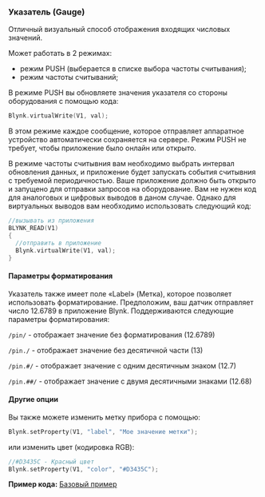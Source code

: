 
### Указатель (Gauge)

Отличный визуальный способ отображения входящих числовых значений.

Может работать в 2 режимах:

- режим PUSH (выберается в списке выбора частоты считывания);
- режим частоты считываний;

В режиме PUSH вы обновляете значения указателя со стороны оборудования с помощью кода:
 
```cpp
Blynk.virtualWrite(V1, val); 
```

В этом режиме каждое сообщение, которое отправляет аппаратное устройство автоматически сохраняется на сервере. Режим PUSH не требует, чтобы приложение было онлайн или открыто.

В режиме частоты считывния вам необходимо выбрать интервал обновления данных, и приложение будет запускать события считывния с требуемой периодичностью.
Ваше приложение должно быть открыто и запущено для отправки запросов на оборудование. Вам не нужен код для аналоговых и цифровых выводов в даном случае. Однако для виртуальных выводов вам необходимо использовать следующий код:

```cpp
//вызывать из приложения
BLYNK_READ(V1)
{
  //отправить в приложение
  Blynk.virtualWrite(V1, val);
}
```

#### Параметры форматирования

Указатель также имеет поле «Label» (Метка), которое позволяет использовать форматирование.
Предположим, ваш датчик отправляет число 12.6789 в приложение Blynk.
Поддерживаются следующие параметры форматирования:

```/pin/``` - отображает значение без форматирования (12.6789)

```/pin./``` - отображает значение без десятичной части (13)

```/pin.#/``` - отображает значение с одним десятичным знаком (12.7)

```/pin.##/``` - отображает значение с двумя десятичными знаками (12.68)

#### Другие опции

Вы также можете изменить метку прибора с помощью:

```cpp
Blynk.setProperty(V1, "label", "Мое значение метки");
```

или изменить цвет (кодировка RGB): 

```cpp
//#D3435C - Красный цвет
Blynk.setProperty(V1, "color", "#D3435C");
```

**Пример кода:** [Базовый пример](https://github.com/blynkkk/blynk-library/blob/master/examples/GettingStarted/BlynkBlink/BlynkBlink.ino)
